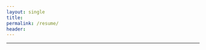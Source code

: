 ```yaml
---
layout: single
title:
permalink: /resume/
header:
---
```


<object data="/images/mn_resume.pdf" width="1500" height="1500" type='application/pdf'></object>

---


